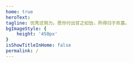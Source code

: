 ```yaml
---
home: true
heroText: 
tagline: 优秀还努力。愿你付出甘之如饴，所得归于欢喜。
bgImageStyle: {
    height: '450px'
}
isShowTitleInHome: false
permalink: /
---
```


<tongji/>
